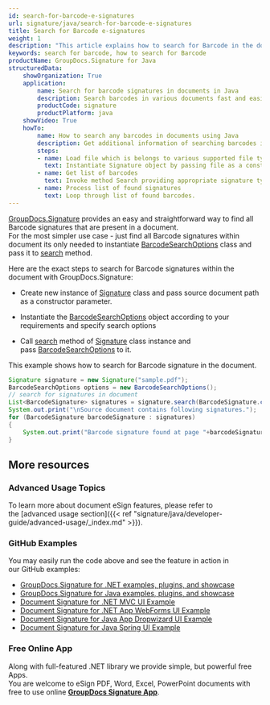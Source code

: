 ```yaml
---
id: search-for-barcode-e-signatures
url: signature/java/search-for-barcode-e-signatures
title: Search for Barcode e-signatures
weight: 1
description: "This article explains how to search for Barcode in the document with few lines of code over GroupDocs.Signature API."
keywords: search for barcode, how to search for Barcode
productName: GroupDocs.Signature for Java
structuredData:
    showOrganization: True
    application:    
        name: Search for barcode signatures in documents in Java    
        description: Search barcodes in various documents fast and easily with Java language and GroupDocs.Signature for Java APIs
        productCode: signature
        productPlatform: java 
    showVideo: True
    howTo:
        name: How to search any barcodes in documents using Java 
        description: Get additional information of searching barcodes in documents with Java
        steps:
        - name: Load file which is belongs to various supported file types.
          text: Instantiate Signature object by passing file as a constructor parameter. You may provide either file path or file stream. 
        - name: Get list of barcodes 
          text: Invoke method Search providing appropriate signature type.
        - name: Process list of found signatures
          text: Loop through list of found barcodes.
---
```

[GroupDocs.Signature](https://products.groupdocs.com/signature/java) provides an easy and straightforward way to find all Barcode signatures that are present in a document.  
For the most simpler use case - just find all Barcode signatures within document its only needed to instantiate [BarcodeSearchOptions](https://apireference.groupdocs.com/java/signature/com.groupdocs.signature.options.search/BarcodeSearchOptions) class and pass it to [search](https://apireference.groupdocs.com/java/signature/com.groupdocs.signature/Signature#search(java.lang.Class,%20com.groupdocs.signature.options.search.SearchOptions)) method.

Here are the exact steps to search for Barcode signatures within the document with GroupDocs.Signature:

*   Create new instance of [Signature](https://apireference.groupdocs.com/java/signature/com.groupdocs.signature/Signature) class and pass source document path as a constructor parameter.
    
*   Instantiate the [BarcodeSearchOptions](https://apireference.groupdocs.com/java/signature/com.groupdocs.signature.options.search/BarcodeSearchOptions) object according to your requirements and specify search options  
    
*   Call [search](https://apireference.groupdocs.com/java/signature/com.groupdocs.signature/Signature#search(java.lang.Class,%20com.groupdocs.signature.options.search.SearchOptions)) method of [Signature](https://apireference.groupdocs.com/java/signature/com.groupdocs.signature/Signature) class instance and pass [BarcodeSearchOptions](https://apireference.groupdocs.com/java/signature/com.groupdocs.signature.options.search/BarcodeSearchOptions) to it.
    

This example shows how to search for Barcode signature in the document.

```java
Signature signature = new Signature("sample.pdf");
BarcodeSearchOptions options = new BarcodeSearchOptions();
// search for signatures in document
List<BarcodeSignature> signatures = signature.search(BarcodeSignature.class, options);
System.out.print("\nSource document contains following signatures.");
for (BarcodeSignature barcodeSignature : signatures)
{
    System.out.print("Barcode signature found at page "+barcodeSignature.getPageNumber()+" with type "+barcodeSignature.getEncodeType()+" and text "+ barcodeSignature.getText());
}
```

## More resources

### Advanced Usage Topics

To learn more about document eSign features, please refer to the [advanced usage section]({{< ref "signature/java/developer-guide/advanced-usage/_index.md" >}}).

### GitHub Examples 

You may easily run the code above and see the feature in action in our GitHub examples:

*   [GroupDocs.Signature for .NET examples, plugins, and showcase](https://github.com/groupdocs-signature/GroupDocs.Signature-for-.NET)    
*   [GroupDocs.Signature for Java examples, plugins, and showcase](https://github.com/groupdocs-signature/GroupDocs.Signature-for-Java)    
*   [Document Signature for .NET MVC UI Example](https://github.com/groupdocs-signature/GroupDocs.Signature-for-.NET-MVC)    
*   [Document Signature for .NET App WebForms UI Example](https://github.com/groupdocs-signature/GroupDocs.Signature-for-.NET-WebForms)    
*   [Document Signature for Java App Dropwizard UI Example](https://github.com/groupdocs-signature/GroupDocs.Signature-for-Java-Dropwizard)   
*   [Document Signature for Java Spring UI Example](https://github.com/groupdocs-signature/GroupDocs.Signature-for-Java-Spring)
    

### Free Online App 

Along with full-featured .NET library we provide simple, but powerful free Apps.  
You are welcome to eSign PDF, Word, Excel, PowerPoint documents with free to use online **[GroupDocs Signature App](https://products.groupdocs.app/signature)**.
